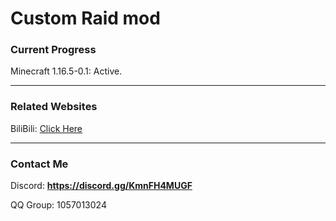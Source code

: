 # Custom Raid mod

### Current Progress

Minecraft 1.16.5-0.1: Active.

---

### Related Websites

BiliBili: [Click Here](https://space.bilibili.com/362855464)

---

### Contact Me

Discord: **https://discord.gg/KmnFH4MUGF**

QQ Group: 1057013024

